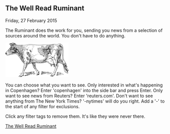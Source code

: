 The Well Read Ruminant
----------------------------
  Friday, 27 February 2015
    
The Ruminant does the work for you, sending you news from a selection of sources around the world. You don't have to do anything.

![A black and white cow](/images/Guernsey_cow.png "A well read Ruminant")

You can choose what you want to see. Only interested in what's happening in Copenhagen? Enter 'copenhagen' into the side bar and press
Enter. Only want to see news from Reuters? Enter 'reuters.com'. Don't want to see anything from The New York Times? '-nytimes' will do
you right. Add a '-' to the start of any filter for exclusions.
 
Click any filter tags to remove them. It's like they were never there.

[The Well Read Ruminant](http://www.wellreadruminant.com)
